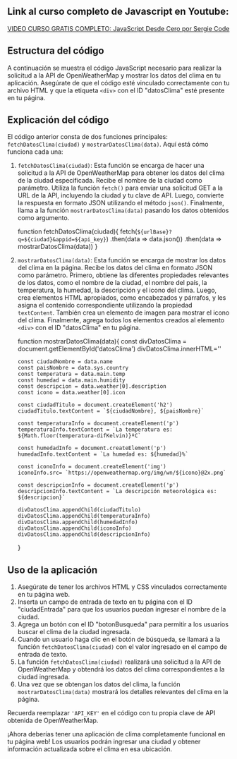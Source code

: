 ## Link al curso completo de Javascript en Youtube:
[VIDEO CURSO GRATIS COMPLETO: JavaScript Desde Cero por Sergie Code](https://youtu.be/N8Xt5rP_DUo)

## Estructura del código

A continuación se muestra el código JavaScript necesario para realizar la solicitud a la API de OpenWeatherMap y mostrar los datos del clima en tu aplicación. Asegúrate de que el código esté vinculado correctamente con tu archivo HTML y que la etiqueta `<div>` con el ID "datosClima" esté presente en tu página.

## Explicación del código

El código anterior consta de dos funciones principales: `fetchDatosClima(ciudad)` y `mostrarDatosClima(data)`. Aquí está cómo funciona cada una:

1.  `fetchDatosClima(ciudad)`: Esta función se encarga de hacer una solicitud a la API de OpenWeatherMap para obtener los datos del clima de la ciudad especificada. Recibe el nombre de la ciudad como parámetro. Utiliza la función `fetch()` para enviar una solicitud GET a la URL de la API, incluyendo la ciudad y tu clave de API. Luego, convierte la respuesta en formato JSON utilizando el método `json()`. Finalmente, llama a la función `mostrarDatosClima(data)` pasando los datos obtenidos como argumento.

    function fetchDatosClima(ciudad){
        fetch(`${urlBase}?q=${ciudad}&appid=${api_key}`)
        .then(data => data.json())
        .then(data => mostrarDatosClima(data))
    }
    
2.  `mostrarDatosClima(data)`: Esta función se encarga de mostrar los datos del clima en la página. Recibe los datos del clima en formato JSON como parámetro. Primero, obtiene las diferentes propiedades relevantes de los datos, como el nombre de la ciudad, el nombre del país, la temperatura, la humedad, la descripción y el icono del clima. Luego, crea elementos HTML apropiados, como encabezados y párrafos, y les asigna el contenido correspondiente utilizando la propiedad `textContent`. También crea un elemento de imagen para mostrar el icono del clima. Finalmente, agrega todos los elementos creados al elemento `<div>` con el ID "datosClima" en tu página.

    function mostrarDatosClima(data){
        const divDatosClima = document.getElementById('datosClima')
        divDatosClima.innerHTML=''
    
        const ciudadNombre = data.name
        const paisNombre = data.sys.country
        const temperatura = data.main.temp
        const humedad = data.main.humidity
        const descripcion = data.weather[0].description
        const icono = data.weather[0].icon
    
        const ciudadTitulo = document.createElement('h2')
        ciudadTitulo.textContent = `${ciudadNombre}, ${paisNombre}`
    
        const temperaturaInfo = document.createElement('p')
        temperaturaInfo.textContent = `La temperatura es: ${Math.floor(temperatura-difKelvin)}ºC`
        
        const humedadInfo = document.createElement('p')
        humedadInfo.textContent = `La humedad es: ${humedad}%`
    
        const iconoInfo = document.createElement('img')
        iconoInfo.src= `https://openweathermap.org/img/wn/${icono}@2x.png`
    
        const descripcionInfo = document.createElement('p')
        descripcionInfo.textContent = `La descripción meteorológica es: ${descripcion}`
    
        divDatosClima.appendChild(ciudadTitulo)
        divDatosClima.appendChild(temperaturaInfo)
        divDatosClima.appendChild(humedadInfo)
        divDatosClima.appendChild(iconoInfo)
        divDatosClima.appendChild(descripcionInfo)
    }
    

## Uso de la aplicación

1.  Asegúrate de tener los archivos HTML y CSS vinculados correctamente en tu página web.
2.  Inserta un campo de entrada de texto en tu página con el ID "ciudadEntrada" para que los usuarios puedan ingresar el nombre de la ciudad.
3.  Agrega un botón con el ID "botonBusqueda" para permitir a los usuarios buscar el clima de la ciudad ingresada.
4.  Cuando un usuario haga clic en el botón de búsqueda, se llamará a la función `fetchDatosClima(ciudad)` con el valor ingresado en el campo de entrada de texto.
5.  La función `fetchDatosClima(ciudad)` realizará una solicitud a la API de OpenWeatherMap y obtendrá los datos del clima correspondientes a la ciudad ingresada.
6.  Una vez que se obtengan los datos del clima, la función `mostrarDatosClima(data)` mostrará los detalles relevantes del clima en la página.

Recuerda reemplazar `'API_KEY'` en el código con tu propia clave de API obtenida de OpenWeatherMap.

¡Ahora deberías tener una aplicación de clima completamente funcional en tu página web! Los usuarios podrán ingresar una ciudad y obtener información actualizada sobre el clima en esa ubicación.
